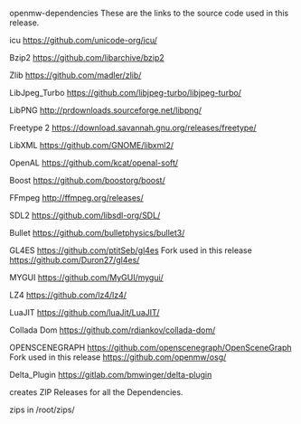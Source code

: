 openmw-dependencies
These are the links to the source code used in this release.

icu
https://github.com/unicode-org/icu/

Bzip2
https://github.com/libarchive/bzip2

Zlib
https://github.com/madler/zlib/

LibJpeg_Turbo
https://github.com/libjpeg-turbo/libjpeg-turbo/

LibPNG
http://prdownloads.sourceforge.net/libpng/

Freetype 2
https://download.savannah.gnu.org/releases/freetype/

LibXML
https://github.com/GNOME/libxml2/

OpenAL
https://github.com/kcat/openal-soft/

Boost
https://github.com/boostorg/boost/

FFmpeg
http://ffmpeg.org/releases/

SDL2
https://github.com/libsdl-org/SDL/

Bullet
https://github.com/bulletphysics/bullet3/

GL4ES
https://github.com/ptitSeb/gl4es
Fork used in this release https://github.com/Duron27/gl4es/

MYGUI
https://github.com/MyGUI/mygui/

LZ4
https://github.com/lz4/lz4/

LuaJIT
https://github.com/luaJit/LuaJIT/

Collada Dom
https://github.com/rdiankov/collada-dom/

OPENSCENEGRAPH
https://github.com/openscenegraph/OpenSceneGraph
Fork used in this release https://github.com/openmw/osg/

Delta_Plugin
https://gitlab.com/bmwinger/delta-plugin

creates ZIP Releases for all the Dependencies.

zips in /root/zips/
